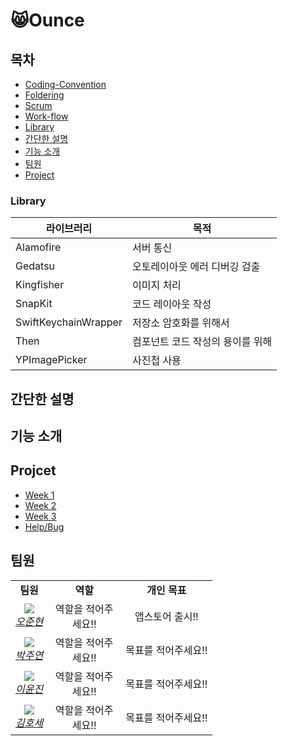 # 😸Ounce



## 목차

- [Coding-Convention](https://github.com/We-are-Ounce/Ounce_iOS/wiki/Ounce_Coding_Convention)
- [Foldering](https://github.com/We-are-Ounce/Ounce_iOS/wiki/Ounce_Foldering)
- [Scrum](https://github.com/We-are-Ounce/Ounce_iOS/wiki/Ounce_iOS_Scrum)
- [Work-flow](https://github.com/We-are-Ounce/Ounce_iOS/wiki/Ounce_Workflow)
- [Library](#library)
- [간단한 설명](#)
- [기능 소개](#])
- [팀원](#)
- [Project]()





### Library

| 라이브러리           | 목적                             |
| -------------------- | -------------------------------- |
| Alamofire            | 서버 통신                        |
| Gedatsu              | 오토레이아웃 에러 디버깅 검출    |
| Kingfisher           | 이미지 처리                      |
| SnapKit              | 코드 레이아웃 작성               |
| SwiftKeychainWrapper | 저장소 암호화를 위해서           |
| Then                 | 컴포넌트 코드 작성의 용이를 위해 |
| YPImagePicker        | 사진첩 사용                      |



## 간단한 설명





## 기능 소개



## Projcet

- [Week 1](https://github.com/We-are-Ounce/OUNCE_iOS/projects/1)
- [Week 2](https://github.com/We-are-Ounce/OUNCE_iOS/projects/2)
- [Week 3](https://github.com/We-are-Ounce/OUNCE_iOS/projects/3)
- [Help/Bug](https://github.com/We-are-Ounce/OUNCE_iOS/projects/4)



## 팀원





<table>
    <tr align="center">
        <td><B>팀원<B></td>
        <td width="100"><B>역할<B></td>
        <td><B>개인 목표<B></td>
    </tr>
    <tr align="center">
        <td>
            <img src="https://github.com/5anniversary.png?size=100">
            <br>
            <a href="https://github.com/soogoon"><I>오준현</I></a>
        </td>
        <td width="100">역할을 적어주세요!!</a></td>
        <td>앱스토어 출시!!</td>
    </tr>
    <tr align="center">
        <td>
            <img src="https://github.com/juyeonblue.png?size=100">
            <br>
            <a href="https://github.com/juyeonblue"><I>박주연</I></a>
        </td>
        <td width="100">역할을 적어주세요!!</a></td>
        <td>목표를 적어주세요!!</td>
    </tr>
    <tr align="center">
        <td>
            <img src="https://github.com/profitjean.png?size=100">
            <br>
            <a href="https://github.com/profitjean"><I>이윤진</I></a>
        </td>
        <td width="100">역할을 적어주세요!!</a></td>
        <td>목표를 적어주세요!!</td>
    </tr>
    <tr align="center">
        <td>
            <img src="https://github.com/psychehose.png?size=100">
            <br>
            <a href="https://github.com/psychehose"><I>김호세</I></a>
        </td>
        <td width="100">역할을 적어주세요!!</a></td>
        <td>목표를 적어주세요!!</td>
    </tr>
</table>